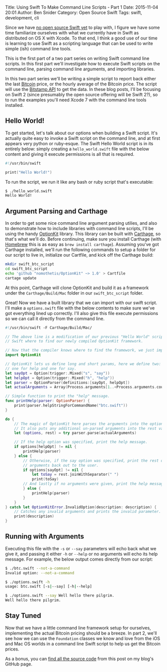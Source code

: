 Title: Using Swift To Make Command Line Scripts - Part 1
Date: 2015-11-04 20:01
Author: Ben Snider
Category: Open Source Swift
Tags: swift, development, cli

Since we have [no open source Swift yet](//www.bensnider.com/no-open-source-swift-yet.html) to play with, I figure we have some time familiarize ourselves with what we currently have in Swift as distributed on OS X with Xcode. To that end, I think a good use of our time is learning to use Swift as a scripting language that can be used to write simple (ish) command line tools.

This is the first part of a two part series on writing Swift command line scripts. In this first part we'll investigate how to execute Swift scripts on the command line, parsing command line arguments, and importing libraries.

In this two part series we'll be writing a simple script to report back either the last [Bitcoin](https://bitcoin.org/en/) price, or the hourly average of the Bitcoin price. The script will use the [Bitstamp API](https://www.bitstamp.net/api/) to get the data. In these blog posts, I'll be focusing on Swift 2 (since presumably the open source offering will be Swift 2?), so to run the examples you'll need Xcode 7 with the command line tools installed.

## Hello World!

To get started, let's talk about our options when building a Swift script. It's actually quite easy to invoke a Swift script on the command line, and at first appears very python or ruby-esque. The Swift Hello World script is in its entirely below: simply creating a `hello_world.swift` file with the below content and giving it execute permissions is all that is required.

```swift
#!/usr/bin/swift

print("Hello World!")
```

To run the script, we run it like any bash or ruby script that's executable:

```bash
$ ./hello_world.swift
Hello World!
```

## Argument Parsing and Carthage

In order to get some nice command line argument parsing utilies, and also to demonstrate how to include libraries with command line scripts, I'll be using the handy [OptionKit](https://github.com/nomothetis/OptionKit) library. This library can be built with [Carthage](https://github.com/Carthage/Carthage), so that's what we'll do. Before continuing, make sure you install Carthage (with [Homebrew](http://brew.sh/) this is as easy as `brew install carthage`). Assuming you've got Carthage installed, we'll run the following commands to setup a folder for our script to live in, initialize our Cartfile, and kick off the Carthage build:

```bash
mkdir swift_btc_script
cd swift_btc_script
echo 'github "nomothetis/OptionKit" ~> 1.0' > Cartfile
cartage update
```

At this point, Carthage will clone OptionKit and build it as a framework under the `Carthage/Build/Mac` folder in our `swift_btc_script` folder.

Great! Now we have a built library that we can import with our swift script. I'll make a `options.swift` file with the below contents to make sure we've got everything lined up correctly. I'll also give this file execute permissions so we can call it directly from the command line.

```swift
#!/usr/bin/swift -F Carthage/Build/Mac/

// The above line is a modification of our previous "Hello World" script to tell
// Swift where to find our newly compiled OptionKit framework.

// Now that the compiler knows where to find the framework, we just import it as usual.
import OptionKit

// OptionKit lets us define long and short params, here we define two:
// one for help and one for say.
let sayOpt = Option(trigger:.Mixed("s", "say"))
let helpOpt = Option(trigger:.Mixed("h", "help"))
let parser = OptionParser(definitions:[sayOpt, helpOpt])
let actualArguments = Array(Process.arguments[1..<Process.arguments.count])

// Simple function to print the "help" message.
func printHelp(parser: OptionParser) {
    print(parser.helpStringForCommandName("btc.swift"))
}

do {
    // The magic of OptionKit here parses the arguments into the options variable.
    // It also puts any additional un-parsed arguments into the rest variable.
    let (options, rest) = try parser.parse(actualArguments)

    // If the help option was specified, print the help message.
    if options[helpOpt] != nil {
        printHelp(parser)
    } else {
        // Otherwise, if the say option was specified, print the rest of the
        // arguments back out to the user.
        if options[sayOpt] != nil {
            let toSay = rest.joinWithSeparator(" ")
            print(toSay)
        // And lastly if no arguments were given, print the help message.
        } else {
            printHelp(parser)
        }
    }
} catch let OptionKitError.InvalidOption(description: description) {
    // Catches any invalid arguments and prints the invalid parameter.
    print(description)
}
```

## Running with Arguments

Executing this file with the `-s` or `--say` parameters will echo back what we give it, and passing it either `-h` or `--help` or no arguments will echo its help message. For example, the below output comes directly from our script:

```bash
$ ./btc.swift --not-a-command
Invalid option: --not-a-command

$ ./options.swift -h
usage: btc.swift [-s|--say] [-h|--help]

$ ./options.swift --say Well hello there pilgrim.
Well hello there pilgrim.
```

## Stay Tuned

Now that we have a little command line framework setup for ourselves, implementing the actual Bitcoin pricing should be a breeze. In part 2, we'll see how we can use the `Foundation` classes we know and love from the iOS and Mac OS worlds in a command line Swift script to help us get the Bitcoin prices.

As a bonus, you can [find all the source code](https://github.com/stupergenius/Bens-Log/tree/master/blog-projects/swift-command-line) from this post on my blog's GitHub page.
